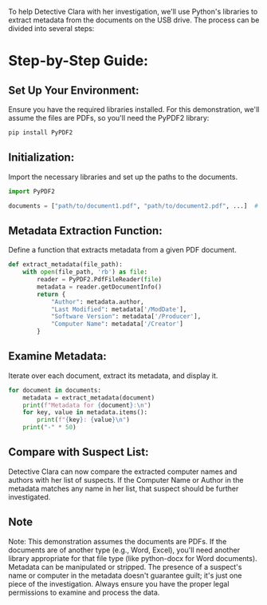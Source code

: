 To help Detective Clara with her investigation, we'll use Python's libraries to extract metadata from the documents on the USB drive. The process can be divided into several steps:

# Step-by-Step Guide:
## Set Up Your Environment:

Ensure you have the required libraries installed. For this demonstration, we'll assume the files are PDFs, so you'll need the PyPDF2 library:
```python
pip install PyPDF2
```

## Initialization:
Import the necessary libraries and set up the paths to the documents.
```python
import PyPDF2

documents = ["path/to/document1.pdf", "path/to/document2.pdf", ...]  # Add paths to all suspicious documents.
```

## Metadata Extraction Function:
Define a function that extracts metadata from a given PDF document.
```python
def extract_metadata(file_path):
    with open(file_path, 'rb') as file:
        reader = PyPDF2.PdfFileReader(file)
        metadata = reader.getDocumentInfo()
        return {
            "Author": metadata.author,
            "Last Modified": metadata['/ModDate'],
            "Software Version": metadata['/Producer'],
            "Computer Name": metadata['/Creator']
        }
```

## Examine Metadata:
Iterate over each document, extract its metadata, and display it.
```python
for document in documents:
    metadata = extract_metadata(document)
    print(f"Metadata for {document}:\n")
    for key, value in metadata.items():
        print(f"{key}: {value}\n")
    print("-" * 50)
```

## Compare with Suspect List:
Detective Clara can now compare the extracted computer names and authors with her list of suspects. If the Computer Name or Author in the metadata matches any name in her list, that suspect should be further investigated.

## Note
Note:
This demonstration assumes the documents are PDFs. If the documents are of another type (e.g., Word, Excel), you'll need another library appropriate for that file type (like python-docx for Word documents).
Metadata can be manipulated or stripped. The presence of a suspect's name or computer in the metadata doesn't guarantee guilt; it's just one piece of the investigation.
Always ensure you have the proper legal permissions to examine and process the data.
